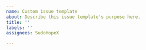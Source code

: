 ```yaml
---
name: Custom issue template
about: Describe this issue template's purpose here.
title: ''
labels: ''
assignees: SudoHopeX

---
```



